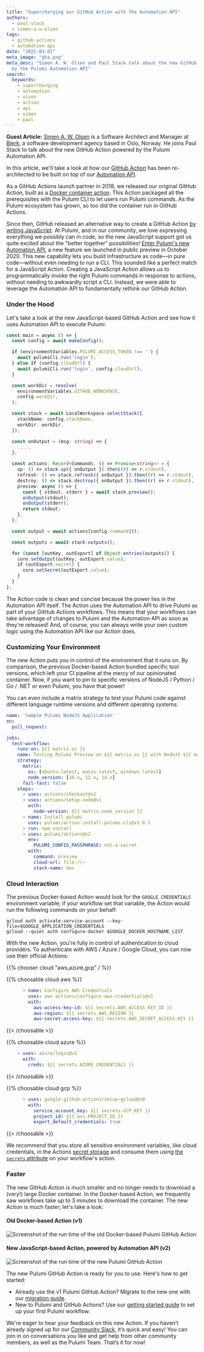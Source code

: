 ```yaml
---
title: "Supercharging our GitHub Action with the Automation API"
authors:
  - paul-stack
  - simen-a-w-olsen
tags:
  - github-actions
  - automation-api
date: "2021-03-01"
meta_image: "gha.png"
meta_desc: "Simen A. W. Olsen and Paul Stack talk about the new GitHub Action powered
  by the Pulumi Automation API"
search:
  keywords:
    - supercharging
    - automation
    - olsen
    - action
    - api
    - simen
    - paul
---
```


**Guest Article:** [Simen A. W. Olsen](https://github.com/cobraz) is a Software Architect and Manager at [Bjerk](https://bjerk.io),
a software development agency based in Oslo, Norway. He joins Paul Stack to talk about the new GitHub Action powered by
the Pulumi Automation API.

In this article, we'll take a look at how our [GitHub Action](https://github.com/pulumi/actions) has been re-architected
to be built on top of our [Automation API](/blog/automation-api/).

<!--more-->

As a GitHub Actions launch partner in 2018, we released our original GitHub Action, built as a [Docker container action](https://docs.github.com/en/actions/creating-actions/creating-a-docker-container-action).
This Action packaged all the prerequisites with the Pulumi CLI to let users
run Pulumi commands. As the Pulumi ecosystem has grown, so too did the container run in GitHub Actions.

Since then, GitHub released an alternative way to create a GitHub Action
[by writing JavaScript](https://docs.github.com/en/actions/creating-actions/creating-a-javascript-action).
At Pulumi, and in our community, we love expressing everything we possibly can in code, so the new JavaScript support got us quite
excited about the "better together" possibilities! [Enter Pulumi's new Automation API](/blog/automation-api),
a new feature we launched in public preview in October 2020. This new capability lets you build infrastructure as code&mdash;in
pure code&mdash;without even needing to run a CLI. This sounded like a perfect match for a JavaScript Action.
Creating a JavaScript Action allows us to programmatically invoke the right Pulumi commands in response to actions, without needing to awkwardly
script a CLI. Instead, we were able to leverage the Automation API to fundamentally rethink our GitHub Action.

### Under the Hood

Let's take a look at the new JavaScript-based GitHub Action and see how it uses Automation API to execute Pulumi:

```typescript
const main = async () => {
  const config = await makeConfig();

  if (environmentVariables.PULUMI_ACCESS_TOKEN !== '') {
    await pulumiCli.run('login');
  } else if (config.cloudUrl) {
    await pulumiCli.run('login', config.cloudUrl);
  }

  const workDir = resolve(
    environmentVariables.GITHUB_WORKSPACE,
    config.workDir,
  );

  const stack = await LocalWorkspace.selectStack({
    stackName: config.stackName,
    workDir: workDir,
  });

  const onOutput = (msg: string) => {
    .....
  };

  const actions: Record<Commands, () => Promise<string>> = {
    up: () => stack.up({ onOutput }).then((r) => r.stdout),
    refresh: () => stack.refresh({ onOutput }).then((r) => r.stdout),
    destroy: () => stack.destroy({ onOutput }).then((r) => r.stdout),
    preview: async () => {
      const { stdout, stderr } = await stack.preview();
      onOutput(stdout);
      onOutput(stderr);
      return stdout;
    },
  };

  const output = await actions[config.command]();

  const outputs = await stack.outputs();

  for (const [outKey, outExport] of Object.entries(outputs)) {
    core.setOutput(outKey, outExport.value);
    if (outExport.secret) {
      core.setSecret(outExport.value);
    }
  }
};
```

The Action code is clean and concise because the power lies in the Automation API itself. The Action uses the Automation
API to drive Pulumi as part of your GitHub Actions workflows. This means that your workflows can take advantage of changes to Pulumi
and the Automation API as soon as they're released! And, of course, you can always write your own custom logic
using the Automation API like our Action does.

### Customizing Your Environment

The new Action puts you in control of the environment that it runs on. By comparison, the previous Docker-based
Action bundled specific tool versions, which left your CI pipeline at the mercy of our opinionated container. Now, if
you want to pin to specific versions of NodeJS / Python / Go / .NET or even Pulumi, you have that power!

You can even include a matrix strategy to test your Pulumi code against different language runtime versions and
different operating systems:

```yaml
name: 'Sample Pulumi NodeJS Application'
on:
  pull_request:

jobs:
  test-workflow:
    runs-on: ${{ matrix.os }}
    name: Testing Pulumi Preview on ${{ matrix.os }} with NodeJS ${{ matrix.node_version }}
    strategy:
      matrix:
        os: [ubuntu-latest, macos-latest, windows-latest]
        node_version: [10.x, 12.x, 14.x]
      fail-fast: false
    steps:
      - uses: actions/checkout@v2
      - uses: actions/setup-node@v1
        with:
          node-version: ${{ matrix.node_version }}
      - name: Install pulumi
        uses: pulumi/action-install-pulumi-cli@v1.0.1
      - run: npm install
      - uses: pulumi/actions@v2
        env:
          PULUMI_CONFIG_PASSPHRASE: not-a-secret
        with:
          command: preview
          cloud-url: file://~
          stack-name: dev
```

### Cloud Interaction

The previous Docker-based Action would look for the `GOOGLE_CREDENTIALS` environment
variable; if your workflow set that variable, the Action would run the following commands on your behalf:

```shell
gcloud auth activate-service-account --key-file=$GOOGLE_APPLICATION_CREDENTIALS
gcloud --quiet auth configure-docker $GOOGLE_DOCKER_HOSTNAME_LIST
```

With the new Action, you're fully in control of  authentication to cloud providers. To authenticate
with AWS / Azure / Google Cloud, you can now use their official Actions:

{{% chooser cloud "aws,azure,gcp" / %}}

{{% choosable cloud aws %}}

```yaml
      - name: Configure AWS Credentials
        uses: aws-actions/configure-aws-credentials@v1
        with:
          aws-access-key-id: ${{ secrets.AWS_ACCESS_KEY_ID }}
          aws-region: ${{ secrets.AWS_REGION }}
          aws-secret-access-key: ${{ secrets.AWS_SECRET_ACCESS_KEY }}
```

{{< /choosable >}}

{{% choosable cloud azure %}}

```yaml
    - uses: azure/login@v1
      with:
        creds: ${{ secrets.AZURE_CREDENTIALS }}
```

{{< /choosable >}}

{{% choosable cloud gcp %}}

```yaml
      - uses: google-github-actions/setup-gcloud@v0
        with:
          service_account_key: ${{ secrets.GCP_KEY }}
          project_id: ${{ env.PROJECT_ID }}
          export_default_credentials: true
```

{{< /choosable >}}

We recommend that you store all sensitive environment variables, like cloud credentials, in the
Actions [secret storage](https://docs.github.com/en/actions/reference/encrypted-secrets/)
and consume them using
[the `secrets` attribute](https://docs.github.com/en/actions/reference/encrypted-secrets#using-encrypted-secrets-in-a-workflow)
on your workflow's action.

### Faster

The new GitHub Action is much smaller and no longer needs to download a (very!) large Docker container. In the Docker-based
Action, we frequently saw workflows take up to 3 minutes to download the container. The new Action is much faster;
let's take a look:

#### Old Docker-based Action (v1)

![Screenshot of the run time of the old Docker-based Pulumi GitHub Action](old-action.png)

#### New JavaScript-based Action, powered by Automation API (v2)

![Screenshot of the run time of the new Pulumi GitHub Action](new-action.png)

The new Pulumi GitHub Action is ready for you to use. Here's how to get started:

- Already use the v1 Pulumi GitHub Action? Migrate to the new one with our [migration guide](/docs/iac/packages-and-automation/continuous-delivery/github-actions#migrating-from-github-action-v1).
- New to Pulumi and GitHub Actions? Use our [getting started guide](/docs/iac/packages-and-automation/continuous-delivery/github-actions/) to set up your first Pulumi workflow.

We're eager to hear your feedback on this new Action. If you haven’t already signed up for our [Community Slack](https://slack.pulumi.com/), it’s
quick and easy! You can join in on conversations you like and get help from other community members, as well as the Pulumi Team. That’s it for now!
